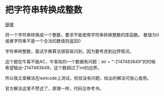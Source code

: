 # 把字符串转换成整数

[链接](https://www.nowcoder.com/practice/1277c681251b4372bdef344468e4f26e?tpId=13&tqId=11202&tPage=3&rp=3&ru=/ta/coding-interviews&qru=/ta/coding-interviews/question-ranking)

将一个字符串转换成一个整数，要求不能使用字符串转换整数的库函数。 数值为0或者字符串不是一个合法的数值则返回0



字符串转整数，面试手撕算法很容易问到，因为要考虑到边界情况。

这个题在牛客不能AC，牛客给的一个数据有问题：str = “-2147483649”的时候希望输出-2147483649，这个数超过了int的边界。

所以我又拿解法在leetcode上测试，检验没有问题，给出的解法可放心食用。



官方解法这里不赘述了，原理一样，代码见参考书。